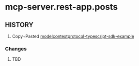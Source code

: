 # mcp-server.rest-app.posts

## HISTORY

1. Copy+Pasted [modelcontextprotocol-typescript-sdk-example](../modelcontextprotocol-typescript-sdk-example)

### Changes

1. TBD
